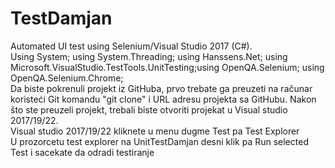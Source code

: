 # TestDamjan
 Automated UI test using Selenium/Visual Studio 2017 (C#).<br>
 Using System; using System.Threading; using Hanssens.Net; using Microsoft.VisualStudio.TestTools.UnitTesting;using OpenQA.Selenium; using OpenQA.Selenium.Chrome;<br>
 Da biste pokrenuli projekt iz GitHuba, prvo trebate ga preuzeti na računar koristeći Git komandu "git clone" i URL adresu projekta sa GitHubu. Nakon što ste preuzeli    projekt, trebali biste otvoriti projekat u  Visual studio 2017/19/22. <br>
Visual studio 2017/19/22 kliknete u menu dugme Test pa Test Explorer <br>
U prozorcetu test explorer na UnitTestDamjan desni klik pa Run selected Test i sacekate da odradi testiranje
